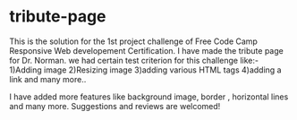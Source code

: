 # tribute-page
This is the solution for the 1st project challenge of Free Code Camp Responsive Web developement Certification. 
I have made the tribute page for Dr. Norman. we had certain test criterion for this challenge like:-
1)Adding image
2)Resizing image
3)adding various HTML tags
4)adding a link
and many more..

I have added more features like background image, border , horizontal lines and many more.
Suggestions and reviews are welcomed!
